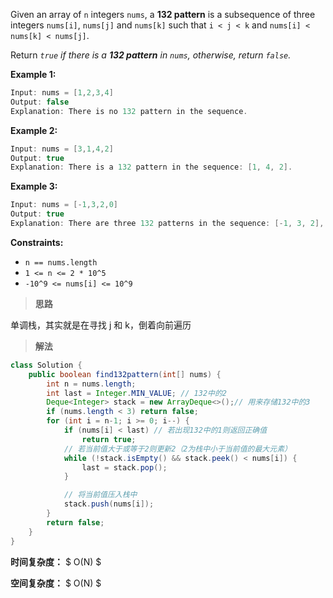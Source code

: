 Given an array of `n` integers `nums`, a **132 pattern** is a subsequence of three integers `nums[i]`, `nums[j]` and `nums[k]` such that `i < j < k` and `nums[i] < nums[k] < nums[j]`.

Return *`true` if there is a **132 pattern** in `nums`, otherwise, return `false`.*

 

**Example 1:**

```java
Input: nums = [1,2,3,4]
Output: false
Explanation: There is no 132 pattern in the sequence.
```

**Example 2:**

```java
Input: nums = [3,1,4,2]
Output: true
Explanation: There is a 132 pattern in the sequence: [1, 4, 2].
```

**Example 3:**

```java
Input: nums = [-1,3,2,0]
Output: true
Explanation: There are three 132 patterns in the sequence: [-1, 3, 2], [-1, 3, 0] and [-1, 2, 0].
```

 

**Constraints:**

- `n == nums.length`
- `1 <= n <= 2 * 10^5`
- `-10^9 <= nums[i] <= 10^9`



> **思路**

单调栈，其实就是在寻找 j 和 k，倒着向前遍历



> **解法**

```java
class Solution {
    public boolean find132pattern(int[] nums) {
        int n = nums.length;
        int last = Integer.MIN_VALUE; // 132中的2
        Deque<Integer> stack = new ArrayDeque<>();// 用来存储132中的3
        if (nums.length < 3) return false;
        for (int i = n-1; i >= 0; i--) {
            if (nums[i] < last) // 若出现132中的1则返回正确值
                return true;
            // 若当前值大于或等于2则更新2（2为栈中小于当前值的最大元素）
            while (!stack.isEmpty() && stack.peek() < nums[i]) {
                last = stack.pop();
            }

            // 将当前值压入栈中
            stack.push(nums[i]);
        }
        return false;
    }
}
```

**时间复杂度：** $ O(N) $

**空间复杂度：** $ O(N) $